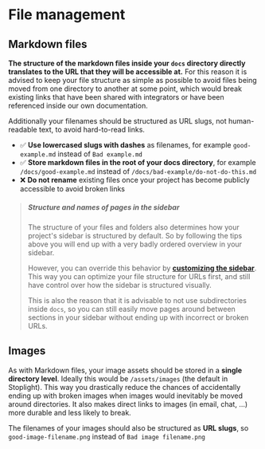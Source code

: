 # File management

## Markdown files

**The structure of the markdown files inside your `docs` directory directly translates to the URL that they will be accessible at.** For this reason it is advised to keep your file structure as simple as possible to avoid files being moved from one directory to another at some point, which would break existing links that have been shared with integrators or have been referenced inside our own documentation.

Additionally your filenames should be structured as URL slugs, not human-readable text, to avoid hard-to-read links.

- ✅ **Use lowercased slugs with dashes** as filenames, for example `good-example.md` instead of `Bad example.md`
- ✅ **Store markdown files in the root of your docs directory**, for example `/docs/good-example.md` instead of `/docs/bad-example/do-not-do-this.md`
- ❌ **Do not rename** existing files once your project has become publicly accessible to avoid broken links

> ##### Structure and names of pages in the sidebar
> The structure of your files and folders also determines how your project's sidebar is structured by default. So by following the tips above you will end up with a very badly ordered overview in your sidebar. 
>
> However, you can override this behavior by **[customizing the sidebar](./customizing-the-sidebar.md)**. This way you can optimize your file structure for URLs first, and still have control over how the sidebar is structured visually.
>
> This is also the reason that it is advisable to not use subdirectories inside `docs`, so you can still easily move pages around between sections in your sidebar without ending up with incorrect or broken URLs.

## Images

As with Markdown files, your image assets should be stored in a **single directory level**. Ideally this would be `/assets/images` (the default in Stoplight). This way you drastically reduce the chances of accidentally ending up with broken images when images would inevitably be moved around directories. It also makes direct links to images (in email, chat, ...) more durable and less likely to break.

The filenames of your images should also be structured as **URL slugs**, so `good-image-filename.png` instead of `Bad image filename.png`